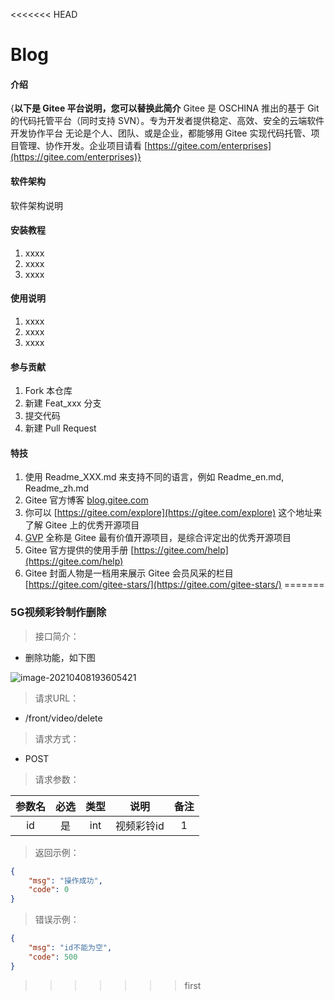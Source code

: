 <<<<<<< HEAD
# Blog

#### 介绍
{**以下是 Gitee 平台说明，您可以替换此简介**
Gitee 是 OSCHINA 推出的基于 Git 的代码托管平台（同时支持 SVN）。专为开发者提供稳定、高效、安全的云端软件开发协作平台
无论是个人、团队、或是企业，都能够用 Gitee 实现代码托管、项目管理、协作开发。企业项目请看 [https://gitee.com/enterprises](https://gitee.com/enterprises)}

#### 软件架构
软件架构说明


#### 安装教程

1.  xxxx
2.  xxxx
3.  xxxx

#### 使用说明

1.  xxxx
2.  xxxx
3.  xxxx

#### 参与贡献

1.  Fork 本仓库
2.  新建 Feat_xxx 分支
3.  提交代码
4.  新建 Pull Request


#### 特技

1.  使用 Readme\_XXX.md 来支持不同的语言，例如 Readme\_en.md, Readme\_zh.md
2.  Gitee 官方博客 [blog.gitee.com](https://blog.gitee.com)
3.  你可以 [https://gitee.com/explore](https://gitee.com/explore) 这个地址来了解 Gitee 上的优秀开源项目
4.  [GVP](https://gitee.com/gvp) 全称是 Gitee 最有价值开源项目，是综合评定出的优秀开源项目
5.  Gitee 官方提供的使用手册 [https://gitee.com/help](https://gitee.com/help)
6.  Gitee 封面人物是一档用来展示 Gitee 会员风采的栏目 [https://gitee.com/gitee-stars/](https://gitee.com/gitee-stars/)
=======
### 5G视频彩铃制作删除

> 接口简介：

* 删除功能，如下图

![image-20210408193605421](C:\Users\49179\AppData\Roaming\Typora\typora-user-images\image-20210408193605421.png)

> 请求URL：

* /front/video/delete

> 请求方式：

* POST

> 请求参数：

| 参数名 | 必选 | 类型 |    说明    | 备注 |
| :----: | :--: | :--: | :--------: | :--: |
|   id   |  是  | int  | 视频彩铃id |  1   |

> 返回示例：

```json
{
    "msg": "操作成功",
    "code": 0
}
```

> 错误示例：

```json
{
    "msg": "id不能为空",
    "code": 500
}
```
>>>>>>> first

